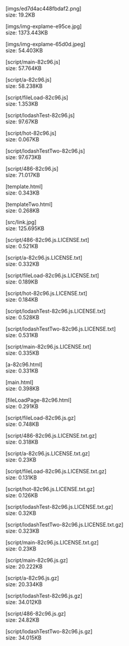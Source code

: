 [imgs/ed7d4ac448fbdaf2.png]  
size: 19.2KB

[imgs/img-explame-e95ce.jpg]  
size: 1373.443KB

[imgs/img-explame-65d0d.jpeg]  
size: 54.403KB

[script/main-82c96.js]  
size: 57.764KB

[script/a-82c96.js]  
size: 58.238KB

[script/fileLoad-82c96.js]  
size: 1.353KB

[script/lodashTest-82c96.js]  
size: 97.67KB

[script/hot-82c96.js]  
size: 0.067KB

[script/lodashTestTwo-82c96.js]  
size: 97.673KB

[script/486-82c96.js]  
size: 71.017KB

[template.html]  
size: 0.343KB

[templateTwo.html]  
size: 0.268KB

[src/link.jpg]  
size: 125.695KB

[script/486-82c96.js.LICENSE.txt]  
size: 0.521KB

[script/a-82c96.js.LICENSE.txt]  
size: 0.332KB

[script/fileLoad-82c96.js.LICENSE.txt]  
size: 0.189KB

[script/hot-82c96.js.LICENSE.txt]  
size: 0.184KB

[script/lodashTest-82c96.js.LICENSE.txt]  
size: 0.528KB

[script/lodashTestTwo-82c96.js.LICENSE.txt]  
size: 0.531KB

[script/main-82c96.js.LICENSE.txt]  
size: 0.335KB

[a-82c96.html]  
size: 0.331KB

[main.html]  
size: 0.398KB

[fileLoadPage-82c96.html]  
size: 0.291KB

[script/fileLoad-82c96.js.gz]  
size: 0.748KB

[script/486-82c96.js.LICENSE.txt.gz]  
size: 0.318KB

[script/a-82c96.js.LICENSE.txt.gz]  
size: 0.23KB

[script/fileLoad-82c96.js.LICENSE.txt.gz]  
size: 0.131KB

[script/hot-82c96.js.LICENSE.txt.gz]  
size: 0.126KB

[script/lodashTest-82c96.js.LICENSE.txt.gz]  
size: 0.32KB

[script/lodashTestTwo-82c96.js.LICENSE.txt.gz]  
size: 0.323KB

[script/main-82c96.js.LICENSE.txt.gz]  
size: 0.23KB

[script/main-82c96.js.gz]  
size: 20.222KB

[script/a-82c96.js.gz]  
size: 20.334KB

[script/lodashTest-82c96.js.gz]  
size: 34.012KB

[script/486-82c96.js.gz]  
size: 24.82KB

[script/lodashTestTwo-82c96.js.gz]  
size: 34.015KB